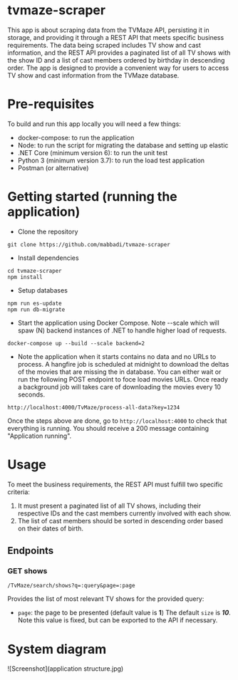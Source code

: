 # tvmaze-scraper


This app is about scraping data from the TVMaze API, persisting it in storage, and providing it through a REST API that meets specific business requirements. The data being scraped includes TV show and cast information, and the REST API provides a paginated list of all TV shows with the show ID and a list of cast members ordered by birthday in descending order. The app is designed to provide a convenient way for users to access TV show and cast information from the TVMaze database.

# Pre-requisites
To build and run this app locally you will need a few things:
- docker-compose: to run the application
- Node: to run the script for migrating the database and setting up elastic
- .NET Core (minimum version 6): to run the unit test
- Python 3 (minimum version 3.7): to run the load test application
- Postman (or alternative) 

# Getting started (running the application)
- Clone the repository
```
git clone https://github.com/mabbadi/tvmaze-scraper
```
- Install dependencies
```
cd tvmaze-scraper
npm install
```
- Setup databases
```
npm run es-update
npm run db-migrate
```
- Start the application using Docker Compose. Note --scale which will spaw (N) backend instances of .NET to handle higher load of requests.
```
docker-compose up --build --scale backend=2
```
- Note the application when it starts contains no data and no URLs to process. A hangfire job is scheduled at midnight to download the deltas of the movies that are missing the in database. You can either wait or run the following POST endpoint to foce load movies URLs. Once ready a background job will takes care of downloading the movies every 10 seconds.
```
http://localhost:4000/TvMaze/process-all-data?key=1234
```

Once the steps above are done, go to `http://localhost:4000` to check that everything is running. You should receive a 200 message containing "Application running".

# Usage

To meet the business requirements, the REST API must fulfill two specific criteria:
1. It must present a paginated list of all TV shows, including their respective IDs and the cast members currently involved with each show.
2. The list of cast members should be sorted in descending order based on their dates of birth.

## Endpoints

### GET shows
```
/TvMaze/search/shows?q=:query&page=:page
```
Provides the list of most relevant TV shows for the provided query:
- `page`: the page to be presented (default value is **1**)
The default `size` is ***10***. Note this value is fixed, but can be exported to the API if necessary.

# System diagram
![Screenshot](application structure.jpg)